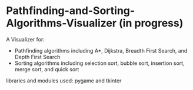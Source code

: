 # Pathfinding-and-Sorting-Algorithms-Visualizer (in progress)
A Visualizer for:
  - Pathfinding algorithms including A*, Dijkstra, Breadth First Search, and Depth First Search
  - Sorting algorithms including selection sort, bubble sort, insertion sort, merge sort, and quick sort

libraries and modules used: pygame and tkinter
